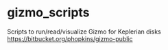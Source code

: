 # gizmo_scripts
Scripts to run/read/visualize Gizmo for Keplerian disks https://bitbucket.org/phopkins/gizmo-public
